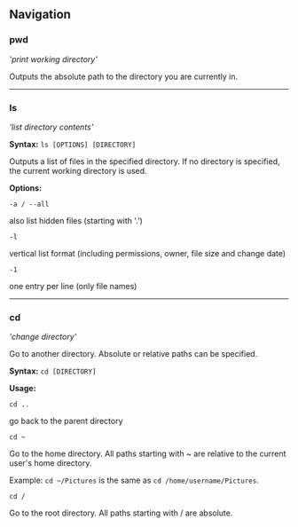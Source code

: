 ## Navigation

### pwd

*'print working directory'*

Outputs the absolute path to the directory you are currently in.

---

### ls

*'list directory contents'*

**Syntax:** ```ls [OPTIONS] [DIRECTORY]```

Outputs a list of files in the specified directory.
If no directory is specified, the current working directory is used.

**Options:**

```-a / --all```

also list hidden files (starting with '.')

```-l```

vertical list format (including permissions, owner, file size and change date)

```-1```

one entry per line (only file names)

---

### cd

*'change directory'*

Go to another directory.
Absolute or relative paths can be specified.

**Syntax:** ```cd [DIRECTORY]```

**Usage:**

```cd ..```

go back to the parent directory

```cd ~```

Go to the home directory.
All paths starting with ~ are relative to the current user's home directory.

Example: ```cd ~/Pictures``` is the same as ```cd /home/username/Pictures```.

```cd /```

Go to the root directory.
All paths starting with / are absolute.

